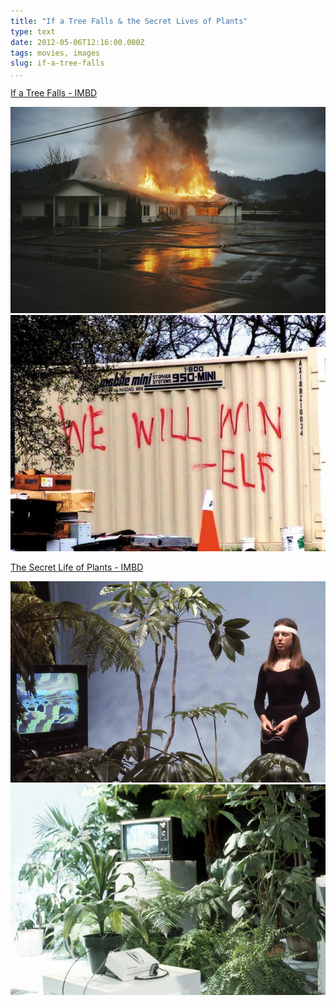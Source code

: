 ```yaml
---
title: "If a Tree Falls & the Secret Lives of Plants"
type: text
date: 2012-05-06T12:16:00.000Z
tags: movies, images
slug: if-a-tree-falls
...
```


[If a Tree Falls - IMBD](http://www.imdb.com/title/tt1787725/)

<div>
  <img src="/assets/images/elf.jpg" alt="ELF">
  <img src="/assets/images/elf-graffiti.jpg" alt="ELF graffiti">
</div>

[The Secret Life of Plants - IMBD](http://www.imdb.com/title/tt0078217/)

<div>
  <img src="/assets/images/the-secret-life-of-plants-1.jpg" alt="The Secret Life of Plants">
  <img src="/assets/images/the-secret-life-of-plants-2.jpg" alt="The Secret Life of Plants">
</div>
